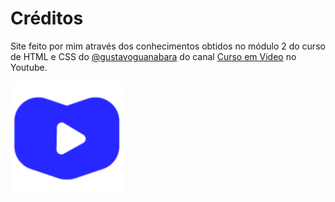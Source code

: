 # Créditos
Site feito por mim através dos conhecimentos obtidos no módulo 2 do curso de HTML e CSS do [@gustavoguanabara](https://github.com/gustavoguanabara) do canal [Curso em Video](https://www.youtube.com/c/CursoemVídeo) no Youtube.

![Logo Curso Em Video](cursoemvideo-logo.png)
